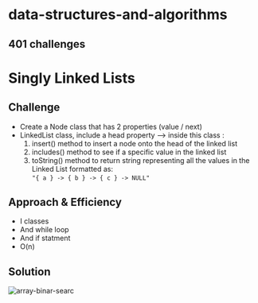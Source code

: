 # data-structures-and-algorithms 


## 401 challenges 

# Singly Linked Lists

## Challenge
  - Create a Node class that has 2 properties (value / next)
  - LinkedList class, include a head property --> inside this class :  
     1. insert() method to insert a node onto the head of the linked list  
     2. includes() method to see if a specific value in the linked list  
     3. toString() method to return string representing all the values in the Linked List formatted as:  
    `"{ a } -> { b } -> { c } -> NULL"`

## Approach & Efficiency
- I classes 
- And while loop
- And if statment 
- O(n) 

## Solution
![array-binar-searc](../../assets/.PNG)

